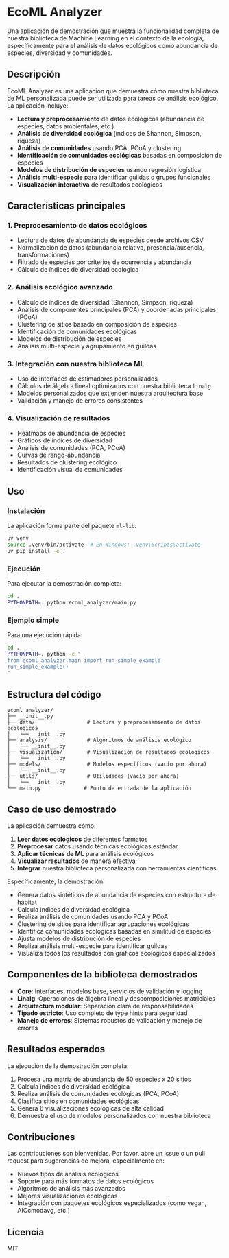 # EcoML Analyzer

Una aplicación de demostración que muestra la funcionalidad completa de nuestra biblioteca de Machine Learning en el contexto de la ecología, específicamente para el análisis de datos ecológicos como abundancia de especies, diversidad y comunidades.

## Descripción

EcoML Analyzer es una aplicación que demuestra cómo nuestra biblioteca de ML personalizada puede ser utilizada para tareas de análisis ecológico. La aplicación incluye:

- **Lectura y preprocesamiento** de datos ecológicos (abundancia de especies, datos ambientales, etc.)
- **Análisis de diversidad ecológica** (índices de Shannon, Simpson, riqueza)
- **Análisis de comunidades** usando PCA, PCoA y clustering
- **Identificación de comunidades ecológicas** basadas en composición de especies
- **Modelos de distribución de especies** usando regresión logística
- **Análisis multi-especie** para identificar guildas o grupos funcionales
- **Visualización interactiva** de resultados ecológicos

## Características principales

### 1. Preprocesamiento de datos ecológicos

- Lectura de datos de abundancia de especies desde archivos CSV
- Normalización de datos (abundancia relativa, presencia/ausencia, transformaciones)
- Filtrado de especies por criterios de ocurrencia y abundancia
- Cálculo de índices de diversidad ecológica

### 2. Análisis ecológico avanzado

- Cálculo de índices de diversidad (Shannon, Simpson, riqueza)
- Análisis de componentes principales (PCA) y coordenadas principales (PCoA)
- Clustering de sitios basado en composición de especies
- Identificación de comunidades ecológicas
- Modelos de distribución de especies
- Análisis multi-especie y agrupamiento en guildas

### 3. Integración con nuestra biblioteca ML

- Uso de interfaces de estimadores personalizados
- Cálculos de álgebra lineal optimizados con nuestra biblioteca `linalg`
- Modelos personalizados que extienden nuestra arquitectura base
- Validación y manejo de errores consistentes

### 4. Visualización de resultados

- Heatmaps de abundancia de especies
- Gráficos de índices de diversidad
- Análisis de comunidades (PCA, PCoA)
- Curvas de rango-abundancia
- Resultados de clustering ecológico
- Identificación visual de comunidades

## Uso

### Instalación

La aplicación forma parte del paquete `ml-lib`:

```bash
uv venv
source .venv/bin/activate  # En Windows: .venv\Scripts\activate
uv pip install -e .
```

### Ejecución

Para ejecutar la demostración completa:

```bash
cd .
PYTHONPATH=. python ecoml_analyzer/main.py
```

### Ejemplo simple

Para una ejecución rápida:

```bash
cd .
PYTHONPATH=. python -c "
from ecoml_analyzer.main import run_simple_example
run_simple_example()
"
```

## Estructura del código

```
ecoml_analyzer/
├── __init__.py
├── data/                 # Lectura y preprocesamiento de datos ecológicos
│   └── __init__.py
├── analysis/             # Algoritmos de análisis ecológico
│   └── __init__.py
├── visualization/        # Visualización de resultados ecológicos
│   └── __init__.py
├── models/               # Modelos específicos (vacío por ahora)
│   └── __init__.py
├── utils/                # Utilidades (vacío por ahora)
│   └── __init__.py
└── main.py              # Punto de entrada de la aplicación
```

## Caso de uso demostrado

La aplicación demuestra cómo:

1. **Leer datos ecológicos** de diferentes formatos
2. **Preprocesar** datos usando técnicas ecológicas estándar
3. **Aplicar técnicas de ML** para análisis ecológicos
4. **Visualizar resultados** de manera efectiva
5. **Integrar** nuestra biblioteca personalizada con herramientas científicas

Específicamente, la demostración:

- Genera datos sintéticos de abundancia de especies con estructura de hábitat
- Calcula índices de diversidad ecológica
- Realiza análisis de comunidades usando PCA y PCoA
- Clustering de sitios para identificar agrupaciones ecológicas
- Identifica comunidades ecológicas basadas en similitud de especies
- Ajusta modelos de distribución de especies
- Realiza análisis multi-especie para identificar guildas
- Visualiza todos los resultados con gráficos ecológicos especializados

## Componentes de la biblioteca demostrados

- **Core**: Interfaces, modelos base, servicios de validación y logging
- **Linalg**: Operaciones de álgebra lineal y descomposiciones matriciales
- **Arquitectura modular**: Separación clara de responsabilidades
- **Tipado estricto**: Uso completo de type hints para seguridad
- **Manejo de errores**: Sistemas robustos de validación y manejo de errores

## Resultados esperados

La ejecución de la demostración completa:

1. Procesa una matriz de abundancia de 50 especies x 20 sitios
2. Calcula índices de diversidad ecológica
3. Realiza análisis de comunidades ecológicas (PCA, PCoA)
4. Clasifica sitios en comunidades ecológicas
5. Genera 6 visualizaciones ecológicas de alta calidad
6. Demuestra el uso de modelos personalizados con nuestra biblioteca

## Contribuciones

Las contribuciones son bienvenidas. Por favor, abre un issue o un pull request para sugerencias de mejora, especialmente en:

- Nuevos tipos de análisis ecológicos
- Soporte para más formatos de datos ecológicos
- Algoritmos de análisis más avanzados
- Mejores visualizaciones ecológicas
- Integración con paquetes ecológicos especializados (como vegan, AICcmodavg, etc.)

## Licencia

MIT
